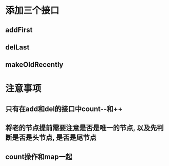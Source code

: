 # 添加三个接口
## addFirst
## delLast
## makeOldRecently

# 注意事项
## 只有在add和del的接口中count--和++
## 将老的节点提前需要注意是否是唯一的节点, 以及先判断是否是头节点, 是否是尾节点
## count操作和map一起

